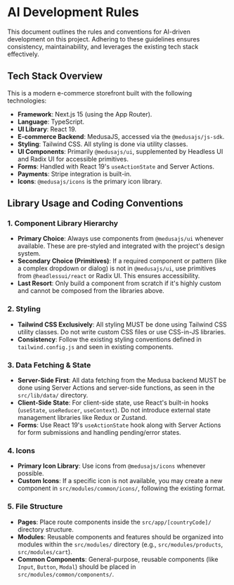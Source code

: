 # AI Development Rules

This document outlines the rules and conventions for AI-driven development on this project. Adhering to these guidelines ensures consistency, maintainability, and leverages the existing tech stack effectively.

## Tech Stack Overview

This is a modern e-commerce storefront built with the following technologies:

*   **Framework**: Next.js 15 (using the App Router).
*   **Language**: TypeScript.
*   **UI Library**: React 19.
*   **E-commerce Backend**: MedusaJS, accessed via the `@medusajs/js-sdk`.
*   **Styling**: Tailwind CSS. All styling is done via utility classes.
*   **UI Components**: Primarily `@medusajs/ui`, supplemented by Headless UI and Radix UI for accessible primitives.
*   **Forms**: Handled with React 19's `useActionState` and Server Actions.
*   **Payments**: Stripe integration is built-in.
*   **Icons**: `@medusajs/icons` is the primary icon library.

## Library Usage and Coding Conventions

### 1. Component Library Hierarchy

-   **Primary Choice**: Always use components from `@medusajs/ui` whenever available. These are pre-styled and integrated with the project's design system.
-   **Secondary Choice (Primitives)**: If a required component or pattern (like a complex dropdown or dialog) is not in `@medusajs/ui`, use primitives from `@headlessui/react` or Radix UI. This ensures accessibility.
-   **Last Resort**: Only build a component from scratch if it's highly custom and cannot be composed from the libraries above.

### 2. Styling

-   **Tailwind CSS Exclusively**: All styling MUST be done using Tailwind CSS utility classes. Do not write custom CSS files or use CSS-in-JS libraries.
-   **Consistency**: Follow the existing styling conventions defined in `tailwind.config.js` and seen in existing components.

### 3. Data Fetching & State

-   **Server-Side First**: All data fetching from the Medusa backend MUST be done using Server Actions and server-side functions, as seen in the `src/lib/data/` directory.
-   **Client-Side State**: For client-side state, use React's built-in hooks (`useState`, `useReducer`, `useContext`). Do not introduce external state management libraries like Redux or Zustand.
-   **Forms**: Use React 19's `useActionState` hook along with Server Actions for form submissions and handling pending/error states.

### 4. Icons

-   **Primary Icon Library**: Use icons from `@medusajs/icons` whenever possible.
-   **Custom Icons**: If a specific icon is not available, you may create a new component in `src/modules/common/icons/`, following the existing format.

### 5. File Structure

-   **Pages**: Place route components inside the `src/app/[countryCode]/` directory structure.
-   **Modules**: Reusable components and features should be organized into modules within the `src/modules/` directory (e.g., `src/modules/products`, `src/modules/cart`).
-   **Common Components**: General-purpose, reusable components (like `Input`, `Button`, `Modal`) should be placed in `src/modules/common/components/`.
